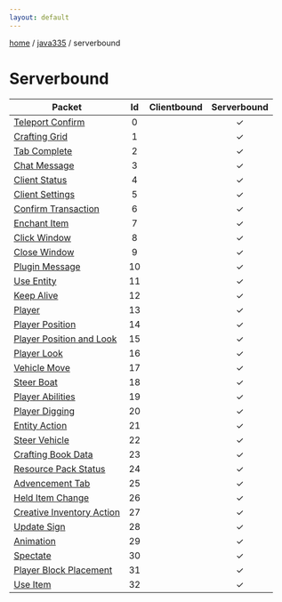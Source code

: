 ```yaml
---
layout: default
---
```


[home](/)  /  [java335](/protocol/java335)  /  serverbound

# Serverbound

Packet | Id | Clientbound | Serverbound
---|:---:|:---:|:---:
[Teleport Confirm](serverbound/teleport-confirm) | 0 |   | ✓
[Crafting Grid](serverbound/crafting-grid) | 1 |   | ✓
[Tab Complete](serverbound/tab-complete) | 2 |   | ✓
[Chat Message](serverbound/chat-message) | 3 |   | ✓
[Client Status](serverbound/client-status) | 4 |   | ✓
[Client Settings](serverbound/client-settings) | 5 |   | ✓
[Confirm Transaction](serverbound/confirm-transaction) | 6 |   | ✓
[Enchant Item](serverbound/enchant-item) | 7 |   | ✓
[Click Window](serverbound/click-window) | 8 |   | ✓
[Close Window](serverbound/close-window) | 9 |   | ✓
[Plugin Message](serverbound/plugin-message) | 10 |   | ✓
[Use Entity](serverbound/use-entity) | 11 |   | ✓
[Keep Alive](serverbound/keep-alive) | 12 |   | ✓
[Player](serverbound/player) | 13 |   | ✓
[Player Position](serverbound/player-position) | 14 |   | ✓
[Player Position and Look](serverbound/player-position-and-look) | 15 |   | ✓
[Player Look](serverbound/player-look) | 16 |   | ✓
[Vehicle Move](serverbound/vehicle-move) | 17 |   | ✓
[Steer Boat](serverbound/steer-boat) | 18 |   | ✓
[Player Abilities](serverbound/player-abilities) | 19 |   | ✓
[Player Digging](serverbound/player-digging) | 20 |   | ✓
[Entity Action](serverbound/entity-action) | 21 |   | ✓
[Steer Vehicle](serverbound/steer-vehicle) | 22 |   | ✓
[Crafting Book Data](serverbound/crafting-book-data) | 23 |   | ✓
[Resource Pack Status](serverbound/resource-pack-status) | 24 |   | ✓
[Advencement Tab](serverbound/advencement-tab) | 25 |   | ✓
[Held Item Change](serverbound/held-item-change) | 26 |   | ✓
[Creative Inventory Action](serverbound/creative-inventory-action) | 27 |   | ✓
[Update Sign](serverbound/update-sign) | 28 |   | ✓
[Animation](serverbound/animation) | 29 |   | ✓
[Spectate](serverbound/spectate) | 30 |   | ✓
[Player Block Placement](serverbound/player-block-placement) | 31 |   | ✓
[Use Item](serverbound/use-item) | 32 |   | ✓


